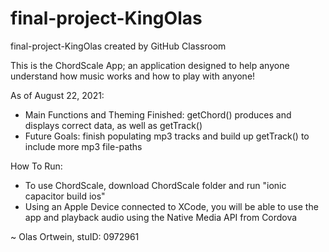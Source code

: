 # final-project-KingOlas
final-project-KingOlas created by GitHub Classroom

This is the ChordScale App; an application designed to help anyone understand how music works and how to play with anyone!

As of August 22, 2021:
  - Main Functions and Theming Finished: getChord() produces and displays correct data, as well as getTrack()
  - Future Goals: finish populating mp3 tracks and build up getTrack() to include more mp3 file-paths

How To Run:
  - To use ChordScale, download ChordScale folder and run "ionic capacitor build ios"
  - Using an Apple Device connected to XCode, you will be able to use the app and playback audio using the Native Media API from Cordova

~ Olas Ortwein, stuID: 0972961

